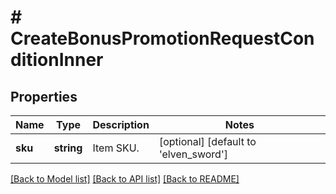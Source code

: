 # # CreateBonusPromotionRequestConditionInner

## Properties

Name | Type | Description | Notes
------------ | ------------- | ------------- | -------------
**sku** | **string** | Item SKU. | [optional] [default to 'elven_sword']

[[Back to Model list]](../../README.md#models) [[Back to API list]](../../README.md#endpoints) [[Back to README]](../../README.md)
